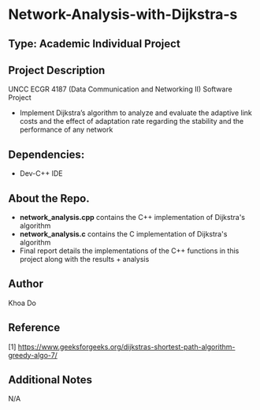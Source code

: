 # Network-Analysis-with-Dijkstra-s

## Type: Academic Individual Project

## Project Description
UNCC ECGR 4187 (Data Communication and Networking II) Software Project
  - Implement Dijkstra’s algorithm to analyze and evaluate the adaptive link costs and the effect of adaptation rate regarding the stability and the performance of any network

## Dependencies:
  - Dev-C++ IDE

## About the Repo.
  - **network_analysis.cpp** contains the C++ implementation of Dijkstra's algorithm
  - **network_analysis.c** contains the C implementation of Dijkstra's algorithm
  - Final report details the implementations of the C++ functions in this project along with the results + analysis

## Author
Khoa Do

## Reference
[1] https://www.geeksforgeeks.org/dijkstras-shortest-path-algorithm-greedy-algo-7/

## Additional Notes
N/A
